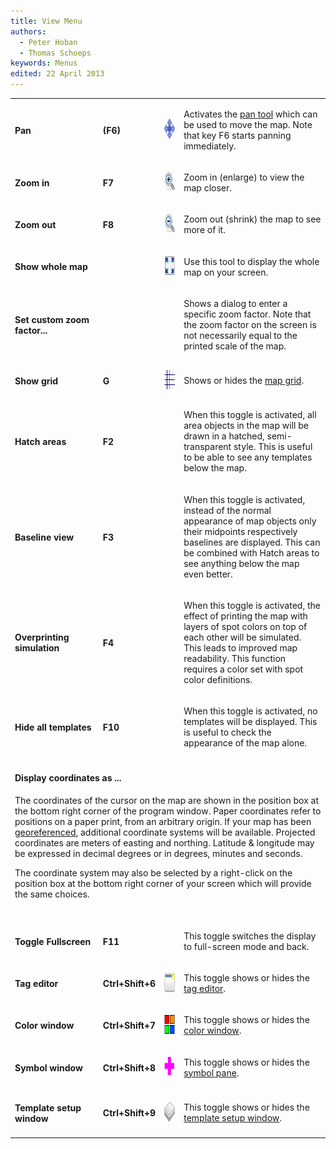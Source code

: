```yaml
---
title: View Menu
authors:
  - Peter Hoban
  - Thomas Schoeps
keywords: Menus
edited: 22 April 2013
---
```


<table><tr><td width="180"><h4>Pan</h4></td><td width="60"><h4>(F6)</h4></td><td width="40"><img class="small" src="../mapper-images/move.png" width="32" height="32" border="0" alt="" /></td><td width="400">
<p>Activates the <a href="toolbars.md#pan_map">pan tool</a> which can be used to move the map.
Note that key F6 starts panning immediately.</td></tr>

<tr><td><h4>Zoom in</h4></td><td><h4>F7</h4></td><td><img class="small" src="../mapper-images/view-zoom-in.png" width="32" height="32" border="0" alt="" /></td><td width="400">
<p>Zoom in (enlarge) to view the map closer. </td></tr>

<tr><td><h4>Zoom out</h4></td><td><h4>F8</h4></td><td><img class="small" src="../mapper-images/view-zoom-out.png" width="32" height="32" border="0" alt="" /></td><td>
<p>Zoom out (shrink) the map to see more of it.</p></td></tr>

<tr><td><h4><a name="zoom-all">Show whole map</a></h4></td><td><h4></h4></td><td><img class="small" src="../mapper-images/view-show-all.png" width="32" height="32" border="0" alt="" /></td><td>
<p>Use this tool to display the whole map on your screen.  </p></td></tr>

<tr><td><h4>Set custom zoom factor...</h4></td><td><h4></h4></td><td></td><td>
<p>Shows a dialog to enter a specific zoom factor. Note that the zoom factor on the screen is not necessarily equal to the printed scale of the map.</p></td></tr>

<tr><td><h4>Show grid</h4></td><td><h4>G</h4></td><td><img class="small" src="../mapper-images/grid.png" width="32" height="32" border="0" alt="" /></td><td>
<p>Shows or hides the <a href="grid.md">map grid</a>.</p></td></tr>

<tr><td><h4>Hatch areas</h4></td><td><h4>F2</h4></td><td></td><td>
<p>When this toggle is activated, all area objects in the map will be drawn in a hatched, semi-transparent style. This is useful to be able to see any templates below the map.</p></td></tr>

<tr><td><h4>Baseline view</h4></td><td><h4>F3</h4></td><td></td><td>
<p>When this toggle is activated, instead of the normal appearance of map objects only their midpoints respectively baselines are displayed. This can be combined with Hatch areas to see anything below the map even better.</p></td></tr>

<tr><td><h4><a name="overprinting">Overprinting simulation</a></h4></td><td><h4>F4</h4></td><td></td><td>
<p>When this toggle is activated, the effect of printing the map with layers of spot colors on top of each other will be simulated. This leads to improved map readability. This function requires a color set with spot color definitions.</p></td></tr>

<tr><td><h4>Hide all templates</h4></td><td><h4>F10</h4></td><td></td><td>
<p>When this toggle is activated, no templates will be displayed. This is useful to check the appearance of the map alone.</p></td></tr>

<tr><td colspan="4"><a name="coorddisplay"><h4>Display coordinates as ...</h4></a>
<p>The coordinates of the cursor on the map are shown in the position box at the bottom right corner of the program window. Paper coordinates refer to positions on a paper print, from an arbitrary origin. If your map has been <a href="georeferencing.md">georeferenced</a>, additional coordinate systems will be available. Projected coordinates are meters of easting and northing. Latitude &amp; longitude may be expressed in decimal degrees or in degrees, minutes and seconds.</p>
<p>The coordinate system may also be selected by a right-click on the position box at the bottom right corner of your screen which will provide the same choices.<br/><br/></p></td></tr>

<tr><td><a name="fullscreen"><h4>Toggle Fullscreen</h4></a></td><td><h4>F11</h4></td><td></td><td>
<p>This toggle switches the display to full-screen mode and back.</p></td></tr>

<tr><td><h4>Tag editor</h4></td><td><h4>Ctrl+Shift+6</h4></td><td><img class="small" src="../mapper-images/window-new.png" width="32" height="32" border="0" alt="" /></td><td>
<p>This toggle shows or hides the <a href="tag_editor.md">tag editor</a>.</p></td></tr>

<tr><td><h4>Color window</h4></td><td><h4>Ctrl+Shift+7</h4></td><td><img class="small" src="../mapper-images/colors.png" width="32" height="32" border="0" alt="" /></td><td>
<p>This toggle shows or hides the <a href="color_dock_widget.md">color window</a>.</p></td></tr>

<tr><td><h4>Symbol window</h4></td><td><h4>Ctrl+Shift+8</h4></td><td><img class="small" src="../mapper-images/symbols.png" width="32" height="32" border="0" alt="" /></td><td>
<p>This toggle shows or hides the <a href="symbol_dock_widget.md">symbol pane</a>.</p></td></tr>

<tr><td><h4>Template setup window</h4></td><td><h4>Ctrl+Shift+9</h4></td><td><img class="small" src="../mapper-images/templates.png" width="32" height="32" border="0" alt="" /></td><td>
<p>This toggle shows or hides the <a href="templates.md#setup">template setup window</a>.</p></td></tr>

</table>

